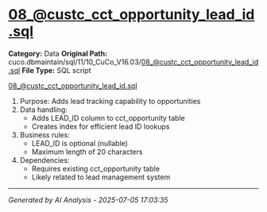 # 08_@custc_cct_opportunity_lead_id.sql

**Category:** Data
**Original Path:** cuco.dbmaintain/sql/11/10_CuCo_V16.03/08_@custc_cct_opportunity_lead_id.sql
**File Type:** SQL script

08_@custc_cct_opportunity_lead_id.sql
1. Purpose: Adds lead tracking capability to opportunities
2. Data handling:
   - Adds LEAD_ID column to cct_opportunity table
   - Creates index for efficient lead ID lookups
3. Business rules:
   - LEAD_ID is optional (nullable)
   - Maximum length of 20 characters
4. Dependencies:
   - Requires existing cct_opportunity table
   - Likely related to lead management system

---
*Generated by AI Analysis - 2025-07-05 17:03:35*

